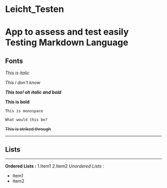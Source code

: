 # Leicht_Testen
App to assess and test easily
Testing Markdown Language
=========================
Fonts
-----
_This is italic_

*This i don't know*

***This too! oh italic and bold***

**This is bold**

`This is monospace`

```What would this be?```

~~This is striked through~~

---
Lists
---
---
**Ordered Lists :**
  1.Item1
  2.Item2
_Unordered Lists :_
  * Item1
  * Item2
